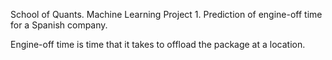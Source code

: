 School of Quants. Machine Learning Project 1. Prediction of engine-off time for a Spanish company.

Engine-off time is time that it takes to offload the package at a location.
 
 

